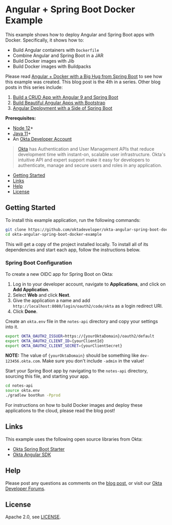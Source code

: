 # Angular + Spring Boot Docker Example
 
This example shows how to deploy Angular and Spring Boot apps with Docker. Specifically, it shows how to:

* Build Angular containers with `Dockerfile`
* Combine Angular and Spring Boot in a JAR
* Build Docker images with Jib
* Build Docker images with Buildpacks

Please read [Angular + Docker with a Big Hug from Spring Boot](https://developer.okta.com/blog/2020/06/17/angular-docker-spring-boot) to see how this example was created. This blog post is the 4th in a series. Other blog posts in this series include:

1. [Build a CRUD App with Angular 9 and Spring Boot](https://developer.okta.com/blog/2020/01/06/crud-angular-9-spring-boot-2)
2. [Build Beautiful Angular Apps with Bootstrap](https://developer.okta.com/blog/2020/03/02/angular-bootstrap)
3. [Angular Deployment with a Side of Spring Boot](https://developer.okta.com/blog/2020/05/29/angular-deployment)

**Prerequisites:** 

* [Node 12](https://nodejs.org/)+
* [Java 11](https://adoptopenjdk.net/)+
* An [Okta Developer Account](https://developer.okta.com/signup/)

> [Okta](https://developer.okta.com/) has Authentication and User Management APIs that reduce development time with instant-on, scalable user infrastructure. Okta's intuitive API and expert support make it easy for developers to authenticate, manage and secure users and roles in any application.

* [Getting Started](#getting-started)
* [Links](#links)
* [Help](#help)
* [License](#license)

## Getting Started

To install this example application, run the following commands:

```bash
git clone https://github.com/oktadeveloper/okta-angular-spring-boot-docker-example.git
cd okta-angular-spring-boot-docker-example
```

This will get a copy of the project installed locally. To install all of its dependencies and start each app, follow the instructions below.

### Spring Boot Configuration

To create a new OIDC app for Spring Boot on Okta:

1. Log in to your developer account, navigate to **Applications**, and click on **Add Application**.
2. Select **Web** and click **Next**. 
3. Give the application a name and add `http://localhost:8080/login/oauth2/code/okta` as a login redirect URI. 
4. Click **Done**.

Create an `okta.env` file in the `notes-api` directory and copy your settings into it.

```bash
export OKTA_OAUTH2_ISSUER=https://{yourOktaDomain}/oauth2/default
export OKTA_OAUTH2_CLIENT_ID={yourClientId}
export OKTA_OAUTH2_CLIENT_SECRET={yourClientSecret}
```

**NOTE:** The value of `{yourOktaDomain}` should be something like `dev-123456.okta.com`. Make sure you don't include `-admin` in the value!

Start your Spring Boot app by navigating to the `notes-api` directory, sourcing this file, and starting your app.

```bash
cd notes-api
source okta.env
./gradlew bootRun -Pprod
```

For instructions on how to build Docker images and deploy these applications to the cloud, please read the blog post!

## Links

This example uses the following open source libraries from Okta:

* [Okta Spring Boot Starter](https://github.com/okta/okta-spring-boot)
* [Okta Angular SDK](https://github.com/okta/okta-oidc-js/tree/master/packages/okta-angular)

## Help

Please post any questions as comments on the [blog post](https://developer.okta.com/blog/2020/06/17/angular-docker-spring-boot), or visit our [Okta Developer Forums](https://devforum.okta.com/).

## License

Apache 2.0, see [LICENSE](LICENSE).
